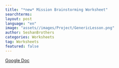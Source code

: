 ```yaml
---
title: "*new* Mission Brainstorming Worksheet"
searchterms:
layout: post
language: "en"
image: "assets//images/Project/GenericLesson.png"
author: SeshanBrothers
categories: Worksheets
tag: Worksheets
featured: false
---
```


<a href="https://docs.google.com/presentation/d/1d77vwcvIL6HDl6Jp7uJ98SRS7nHoP7hBbluu5Ti_M-8/edit?usp=sharing"> Google Doc</a><br>
